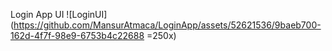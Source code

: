 Login App UI
![LoginUI](https://github.com/MansurAtmaca/LoginApp/assets/52621536/9baeb700-162d-4f7f-98e9-6753b4c22688 =250x)
